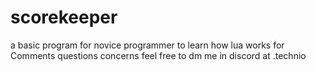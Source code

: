 # scorekeeper
a basic program for novice programmer to learn how lua works
for Comments questions concerns feel free to dm me in discord at .technio
